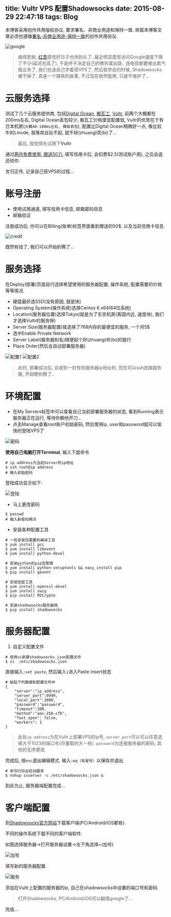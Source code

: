 title: Vultr VPS 配置Shadowsocks
date: 2015-08-29 22:47:18
tags: Blog
---

本博客采用创作共用版权协议, 要求署名、非商业用途和保持一致. 转载本博客文章必须也遵循[署名-非商业用途-保持一致](http://creativecommons.org/licenses/by-nc-sa/3.0/deed.zh)的创作共用协议.

![google](http://ww4.sinaimg.cn/large/ab508d3dgw1euxk2uxlogj20uk0fywfy.jpg)


> 曲径悲剧, [红杏](http://honx.in/i/VAJbS-z5NHn0VT_3)感觉好日子也快到头了, 最近明显感觉访问Google速度下降了不少(延迟也高了), 于是终于决定自己折腾另谋出路.. 连电信都要推出氮气瓶业务了, 我们也该自己学着搭VPS了, 然后我学会的时候, Shadowsocks被干掉了, 真是一个搞笑的故事, 不过现在依然能用, 只是不维护了...

<!--more-->

# 云服务选择

测试了几个云服务提供商, 包括[Digital Ocean](https://www.digitalocean.com/), [搬瓦工](https://bandwagonhost.com/), [Vultr](https://www.vultr.com/), 前两个大概都在200ms左右, Digital Ocean丢包较少, 搬瓦工价格便宜配置低, Vultr的优势在于有日本机房(`大概40-100ms左右, 偶有丢包`), 配置比Digital Ocean稍微好一点, 像比较牛的Linode, 我等屌丝玩不起, 就不研(zhuang)究(bi)了...


> 最后, 我觉得先试用下**Vultr**

通过[两月免费使用, 赠送50刀](http://www.vultr.com/freetrial?ref=6835439), 填写信用卡后, 会扣费$2.5(测试账户用), 之后会返还给你.


言归正传, 记录自己搭VPS的过程...

# 账号注册

- 使用试用通道, 填写信用卡信息, 邮箱密码信息
- 邮箱验证


注册成功后, 你可以在Billing(账单)标签界面看到赠送的50$, 以及当前信用卡信息.

![credit](http://ww2.sinaimg.cn/large/ab508d3dgw1euxk2cmav9j210g0syq8f.jpg)

既然有钱了, 我们可以开始折腾了...

# 服务选择


在Deploy(部署)页面自行选择希望使用的服务器配置, 操作系统, 配置需要的价格等等情况.

- 硬盘最好选SSD(没有原因, 就是快)
- Operating System(操作系统)选择Centos 6 x64(64位系统)
- Location(服务器位置)选择Tokyo(就是为了东京机房(离国内近, 速度快), 我们才选择Vultr的服务呀)
- Server Size(服务器配置)我选择了768内存的最便宜的服务, 一个月5$
- 选中Enable Private Network
- Server Label(服务器别名)随便起个好(zhuang)听(bi)的就行
- Place Order(然后会自动部署服务器)


![配置1](http://ww1.sinaimg.cn/large/ab508d3dgw1euxk3ckse7j21f40v2gug.jpg)
![配置2](http://ww3.sinaimg.cn/large/ab508d3dgw1euxk3spw5qj21fe0zon80.jpg)

> 此时, 部署成功后, 会收到一封有你服务器ip地址的, 现在可以ssh连接服务器, 开始瞎折腾了..

# 环境配置


- 在My Servers标签中可以查看自己当前部署服务器的状态, 看到Running表示服务器正在运行, 等待你朝他开刀...
- 点击Manage查看root账户初始密码, 然后使用ip, user和password就可以愉快的登陆VPS了

![密码](http://ww2.sinaimg.cn/large/ab508d3dgw1euxk4y2ocpj213g0yojy0.jpg)


**使用自己电脑打开Terminal**, 输入下面命令

```
# ip address为当前Server的ip地址
$ ssh root@ip address
# 输入初始密码
```
登陆成功显示如下:

![登陆](http://ww3.sinaimg.cn/large/ab508d3dgw1euxk45pnj9j20ro026q3i.jpg)

- 马上更改密码

```
$ passwd
# 输入新密码两次
```

- 安装各种配置工具

```
# 一些安装包需要的编译工具
$ yum install gcc
$ yum install libevent
$ yum install python-devel

# 安装python的pip包管理
$ yum install python-setuptools && easy_install pip
$ pip install gevent

# 安装加密工具
$ yum install openssl-devel
$ yum install swig
$ pip install M2Crypto

# 安装shadowsocks服务器端
$ pip install shadowsocks
```

# 服务器配置

1. 自定义配置文件

```
# 使用vi新建shadowsocks.json配置文件
$ vi  /etc/shadowsocks.json
```

直接输入`:set paste`, 然后输入`i`进入Paste insert状态

```
# 粘贴下列数据到配置文件中
{
    "server":"ip_address",
    "server_port":9999,
    "local_port":1080,
    "password":"password",
    "timeout":300,
    "method":"aes-256-cfb",
    "fast_open": false,
    "workers": 1
}
```

> 此处`ip_address`为在Vultr上部署VPS的ip号, `server_port`可以可以任意选择大于1023的端口号(尽量取的大一些). `password`为连接服务器的密码, 其他的无序更改.

完成后, 按`esc`退出编辑模式. 输入`:wq（有冒号）`以保存并退出


```
# 命令行后台启动服务
$ nohup ssserver -c /etc/shadowsocks.json &
```

到此为止, 服务器端配置完成...

# 客户端配置


到[Shadowsocks官方网站](http://shadowsocks.org/en/download/clients.html)下载客户端(PC/Android/iOS都有).

不同的操作系统下载不同的客户端软件.


如图选择服务器->打开服务器设置->左下角选择+(加号)

![加号](http://ww4.sinaimg.cn/large/ab508d3dgw1euxk65h41mj20lg0hodjq.jpg)

填写新的服务器配置.

![服务](http://ww4.sinaimg.cn/large/ab508d3dgw1euxk5m9rs3j20sa0he767.jpg)

添加在Vultr上配置的服务器的ip, 自己在shadowsocks中设置的端口号和密码.

> 打开Shadowsocks, PC/Android/iOS可以翻墙google了...

完成...
